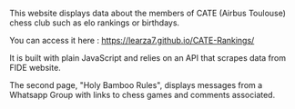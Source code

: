 This website displays data about the members of CATE (Airbus Toulouse) chess club such as elo rankings or birthdays.

You can access it here : https://learza7.github.io/CATE-Rankings/


It is built with plain JavaScript and relies on an API that scrapes data from FIDE website.

The second page, "Holy Bamboo Rules", displays messages from a Whatsapp Group with links to chess games and comments associated. 
